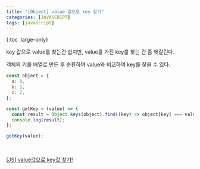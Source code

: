 ```yaml
---
title: "[Object] value 값으로 key 찾기"
categories: [JAVASCRIPT]
tags: [javascript]
---
```


{:toc .large-only}

key 값으로 value를 찾는건 쉽지만, value를 가진 key를 찾는 건 좀 헷갈린다.

객체의 키를 배열로 만든 후 순환하며 value와 비교하여 key를 찾을 수 있다.

```js
const object = {
  a: 0,
  b: 1,
  c: 2,
};

const getKey = (value) => {
  const result = Object.keys(object).find((key) => object[key] === value);
  console.log(result);
};

getKey(value);
```

<br/>

[[JS] value값으로 key값 찾기!](https://velog.io/@try_catch/JS-value%EA%B0%92%EC%9C%BC%EB%A1%9C-key%EA%B0%92-%EC%B0%BE%EA%B8%B0)

